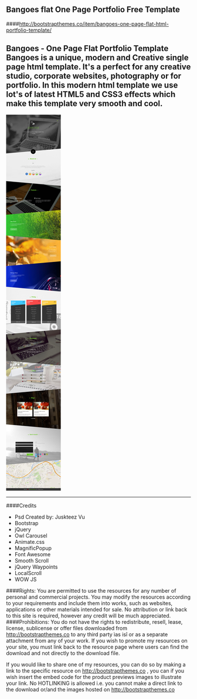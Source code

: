 ## Bangoes flat One Page Portfolio Free Template



####http://bootstrapthemes.co/item/bangoes-one-page-flat-html-portfolio-template/


Bangoes -  One Page Flat Portfolio Template
Bangoes is a unique, modern and Creative single page html template. It's a perfect for any creative studio, 
corporate websites, photography or for portfolio. In this modern html template we use lot's of latest HTML5 
and CSS3 effects which make this template very smooth and cool. 
---

![Bangoes flat One Page Portfolio Free Template](https://raw.githubusercontent.com/bootstrapthemesco/bangoes-flat-one-page-portfolio-template/master/bangoes.jpg)

---


####Credits
* Psd Created by: Juskteez Vu
* Bootstrap
* jQuery
* Owl Carousel
* Animate.css
* MagnificPopup
* Font Awesome
* Smooth Scroll
* jQuery Waypoints 
* LocalScroll  
* WOW JS











####Rights: 
You are permitted to use the resources for any number of personal and commercial projects.
You may modify the resources according to your requirements and include them into works, 
such as websites, applications or other materials intended for sale. No attribution or 
link back to this site is required, however any credit will be much appreciated.
####Prohibitions:
You do not have the rights to redistribute, resell, lease, license, sublicense or offer 
files downloaded from http://bootstrapthemes.co to any third party ìas isî or as a separate attachment 
from any of your work. If you wish to promote my resources on your site, you must link back 
to the resource page where users can find the download and not directly to the download file.

If you would like to share one of my resources, you can do so by making a link to the specific 
resource on http://bootstrapthemes.co , you can if you wish insert the embed code for the product previews images to illustrate your link. 
No HOTLINKING is allowed i.e. you cannot make a direct link to the download or/and the images hosted on http://bootstrapthemes.co
